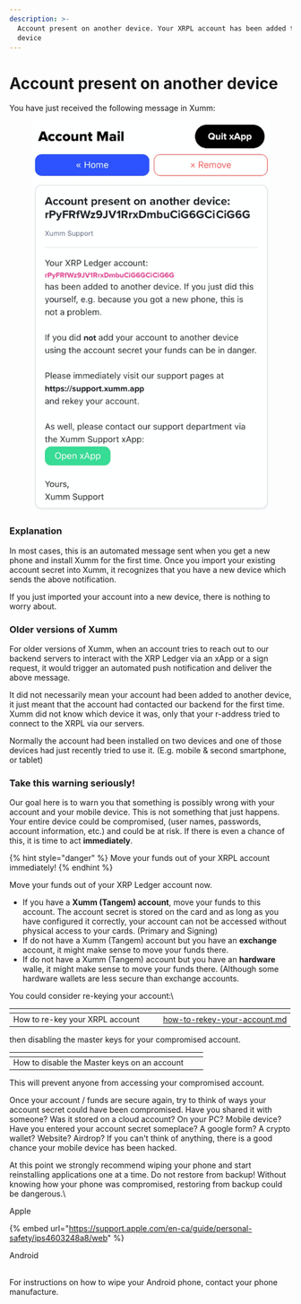 ```yaml
---
description: >-
  Account present on another device. Your XRPL account has been added to another
  device
---
```


# Account present on another device

You have just received the following message in Xumm:

<figure><img src="../.gitbook/assets/Account Present.png" alt=""><figcaption></figcaption></figure>

### Explanation

In most cases, this is an automated message sent when you get a new phone and install Xumm for the first time. Once you import your existing account secret into Xumm, it recognizes that you have a new device which sends the above notification.

If you just imported your account into a new device, there is nothing to worry about.

### Older versions of Xumm

For older versions of Xumm, when an account tries to reach out to our backend servers to interact with the XRP Ledger via an xApp or a sign request, it would trigger an automated push notification and deliver the above message.&#x20;

It did not necessarily mean your account had been added to another device, it just meant that the account had contacted our backend for the first time. Xumm did not know which device it was, only that your r-address tried to connect to the XRPL via our servers.&#x20;

Normally the account had been installed on two devices and one of those devices had just recently tried to use it. (E.g. mobile & second smartphone, or tablet)

### Take this warning seriously!

Our goal here is to warn you that something is possibly wrong with your account and your mobile device. This is not something that just happens. Your entire device could be compromised, (user names, passwords, account information, etc.) and could be at risk.  If there is even a chance of this, it is time to act **immediately**.&#x20;

{% hint style="danger" %}
Move your funds out of your XRPL account immediately!
{% endhint %}

Move your funds out of your XRP Ledger account  now.

* &#x20;If you have a **Xumm (Tangem) account**, move your funds to this account. The account secret is stored on the card and as long as you have configured it correctly, your account can not be accessed without physical access to your cards. (Primary and Signing)
* If do not have a Xumm (Tangem) account but you have an **exchange** account, it might make sense to move your funds there.&#x20;
* If do not have a Xumm (Tangem) account but you have an **hardware** walle, it might make sense to move your funds there. (Although some hardware wallets are less secure than exchange accounts.

You could consider re-keying your account:\


<table data-view="cards"><thead><tr><th align="center"></th><th data-hidden></th><th data-hidden></th><th data-hidden data-card-target data-type="content-ref"></th></tr></thead><tbody><tr><td align="center">How to re-key your XRPL account</td><td></td><td></td><td><a href="../getting-started-with-xumm/how-to-rekey-your-account.md">how-to-rekey-your-account.md</a></td></tr></tbody></table>

then disabling the master keys for your compromised account.

<table data-view="cards"><thead><tr><th align="center"></th><th></th><th></th></tr></thead><tbody><tr><td align="center">How to disable the Master keys on an account</td><td></td><td></td></tr></tbody></table>

This will prevent anyone from accessing your compromised account.

Once your account / funds are secure again, try to think of ways your account secret could have been compromised. Have you shared it with someone? Was it stored on a cloud account? On your PC? Mobile device? Have you entered your account secret someplace? A google form? A crypto wallet? Website? Airdrop? If you can't think of anything, there is a good chance your mobile device has been hacked.

At this point we strongly recommend wiping your phone and start reinstalling applications one at a time. Do not restore from backup! Without knowing how your phone was compromised, restoring from backup could be dangerous.\


Apple

{% embed url="https://support.apple.com/en-ca/guide/personal-safety/ips4603248a8/web" %}

Android

\
For instructions on how to wipe your Android phone, contact your phone manufacture.

